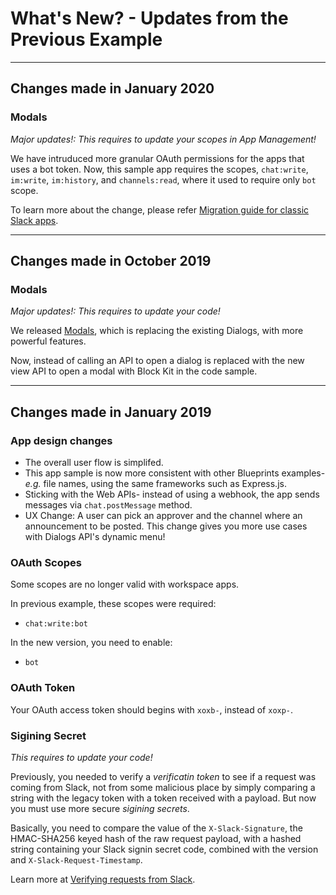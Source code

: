 # What's New? - Updates from the Previous Example

---
## Changes made in January 2020

### Modals

*Major updates!: This requires to update your scopes in App Management!*

We have intruduced more granular OAuth permissions for the apps that uses a bot token. Now, this sample app requires the scopes, `chat:write`, `im:write`, `im:history`, and `channels:read`, where it used to require only `bot` scope.

To learn more about the change, please refer [Migration guide for classic Slack apps](https://api.slack.com/authentication/migration).

---
## Changes made in October 2019

### Modals

*Major updates!: This requires to update your code!*

We released [Modals](https://api.slack.com/block-kit/surfaces/modals), which is replacing the existing Dialogs, with more powerful features.

Now, instead of calling an API to open a dialog is replaced with the new view API to open a modal with Block Kit in the code sample.

---
## Changes made in January 2019

### App design changes

* The overall user flow is simplifed. 
* This app sample is now more consistent with other Blueprints examples- *e.g.* file names, using the same frameworks such as Express.js.
* Sticking with the Web APIs- instead of using a webhook, the app sends messages via `chat.postMessage` method.
* UX Change: A user can pick an approver and the channel where an announcement to be posted. This change gives you more use cases with Dialogs API's dynamic menu!

### OAuth Scopes

Some scopes are no longer valid with workspace apps.

In previous example, these scopes were required:
* `chat:write:bot`

In the new version, you need to enable:
* `bot` 

### OAuth Token

Your OAuth access token should begins with `xoxb-`, instead of `xoxp-`.


### Sigining Secret 

*This requires to update your code!*

Previously, you needed to verify a *verificatin token* to see if a request was coming from Slack, not from some malicious place by simply comparing a string with the legacy token with a token received with a payload. But now you must use more secure *sigining secrets*.

Basically, you need to compare the value of the `X-Slack-Signature`, the HMAC-SHA256 keyed hash of the raw request payload, with a hashed string containing your Slack signin secret code, combined with the version and `X-Slack-Request-Timestamp`. 

Learn more at [Verifying requests from Slack](https://api.slack.com/docs/verifying-requests-from-slack).
